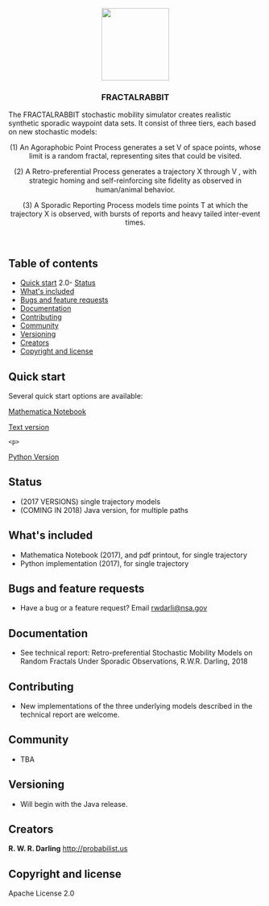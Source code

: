 <p align="center">
  <a href="URL">
    <img src="https://github.com/NationalSecurityAgency/fractalrabbit/blob/master/RabbitProfile.jpg.jpg" alt="" width=134 height=144>
  </a>

  <h3 align="center">FRACTALRABBIT</h3>
<p>
The FRACTALRABBIT stochastic mobility simulator creates realistic synthetic sporadic waypoint data sets. It consist of three tiers, each based on new stochastic models: </p>

  <p align="center">	
	 (1) An Agoraphobic Point Process generates a set V of space points, whose limit is a random fractal, representing sites that could be visited. </p>

  <p align="center">	(2) A Retro-preferential Process generates a trajectory X through V , with strategic homing and self-reinforcing site ﬁdelity as observed in human/animal behavior. </p>

  <p align="center">	 (3) A Sporadic Reporting Process models time points T at which the trajectory X is observed, with bursts of reports and heavy tailed inter-event times.</p>
  </p>
</p>

<br>

## Table of contents

- [Quick start](#quick-start)
 2.0- [Status](#status)
- [What's included](#whats-included)
- [Bugs and feature requests](#bugs-and-feature-requests)
- [Documentation](#documentation)
- [Contributing](#contributing)
- [Community](#community)
- [Versioning](#versioning)
- [Creators](#creators)
- [Copyright and license](#copyright-and-license)

## Quick start

Several quick start options are available: 
<p>
<a href="https://github.com/NationalSecurityAgency/fractalrabbit/blob/master/RetroPreferentialSporadicSimulator.nb">Mathematica Notebook</a>
	</p>
<p>
<a href="https://github.com/NationalSecurityAgency/fractalrabbit/blob/master/RetroPreferentialSporadicSimulatorCopy.pdf"> Text version </a>
	</p>
	
	<p>
<a href="https://github.com/NationalSecurityAgency/fractalrabbit/blob/master/RetroPreferentialSporadicSimulator.py"> Python Version </a>
</p>

## Status

- (2017 VERSIONS) single trajectory models
- (COMING IN 2018) Java version, for multiple paths

## What's included
- Mathematica Notebook (2017), and pdf printout, for single trajectory
- Python implementation (2017), for single trajectory

## Bugs and feature requests
- Have a bug or a feature request? Email rwdarli@nsa.gov

## Documentation
- See technical report: Retro-preferential Stochastic Mobility Models on Random Fractals Under Sporadic Observations, R.W.R. Darling, 2018 

## Contributing
- New implementations of the three underlying models described in the technical report are welcome.

## Community
- TBA

## Versioning
- Will begin with the Java release.

## Creators

**R. W. R. Darling**
http://probabilist.us


## Copyright and license

Apache License 2.0
